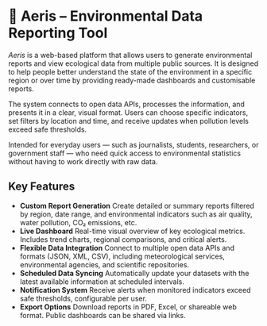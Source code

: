 # 🌿 Aeris – Environmental Data Reporting Tool

*Aeris* is a web-based platform that allows users to generate environmental reports and view ecological data from multiple public sources. It is designed to help people better understand the state of the environment in a specific region or over time by providing ready-made dashboards and customisable reports.

The system connects to open data APIs, processes the information, and presents it in a clear, visual format. Users can choose specific indicators, set filters by location and time, and receive updates when pollution levels exceed safe thresholds.

Intended for everyday users — such as journalists, students, researchers, or government staff — who need quick access to environmental statistics without having to work directly with raw data.

## Key Features

- **Custom Report Generation**
  Create detailed or summary reports filtered by region, date range, and environmental indicators such as air quality, water pollution, CO₂ emissions, etc.
- **Live Dashboard**
  Real-time visual overview of key ecological metrics. Includes trend charts, regional comparisons, and critical alerts.
- **Flexible Data Integration**
  Connect to multiple open data APIs and formats (JSON, XML, CSV), including meteorological services, environmental agencies, and scientific repositories.
- **Scheduled Data Syncing**
  Automatically update your datasets with the latest available information at scheduled intervals.
- **Notification System**
  Receive alerts when monitored indicators exceed safe thresholds, configurable per user.
- **Export Options**
  Download reports in PDF, Excel, or shareable web format. Public dashboards can be shared via links.

